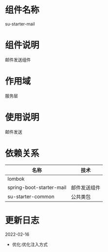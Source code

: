 # 组件名称

su-starter-mail

# 组件说明

邮件发送组件

# 作用域

服务层

# 使用说明

邮件发送

# 依赖关系


| 名称         | 技术             |
|------------|----------------|
| lombok |                |
| spring-boot-starter-mail     | 邮件发送组件 |
| su-starter-common     | 公共类包           |

# 更新日志

2022-02-16
* 优化:优化注入方式

